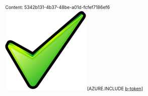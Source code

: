 Content: 5342b131-4b37-48be-a01d-fcfef7186ef6![image](f1713e85-d5c3-49eb-89e5-7446d0fbaf0f.png)
[AZURE.INCLUDE [b-token](7c2d2dfa-b4b2-48da-bad0-d88bb4eb25e2.md)]
